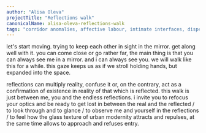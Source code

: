 ```yaml
---
author: "Alisa Oleva"
projectTitle: "Reflections walk"
canonicalName: alisa-oleva-reflections-walk
tags: "corridor anomalies, affective labour, intimate interfaces, dispersed collectivity, social choreography, practice of small movements, extensions, places of transparency, terror of relationship, rhythm, care virus, alienation"
---
```

let's start moving. trying to keep each other in sight in the mirror. get along well with it. you can come close or go rather far, the main thing is that you can always see me in a mirror. and i can always see you. we will walk like this for a while. this gaze keeps us as if we stroll holding hands, but expanded into the space.

reflections can multiply reality, confuse it or, on the contrary, act as a confirmation of existence in reality of that which is reflected. this walk is just between me, you and the endless reflections. i invite you to refocus your optics and be ready to get lost in between the real and the reflected / to look through and to glance / to observe me and yourself in the reflections / to feel how the glass texture of urban modernity attracts and repulses, at the same time allows to approach and refuses entry.
